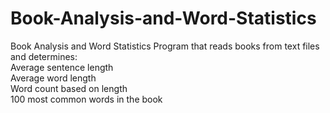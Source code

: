 # Book-Analysis-and-Word-Statistics
Book Analysis and Word Statistics Program that reads books from text files and determines:<br>
Average sentence length<br>
Average word length<br>
Word count based on length<br>
100 most common words in the book
